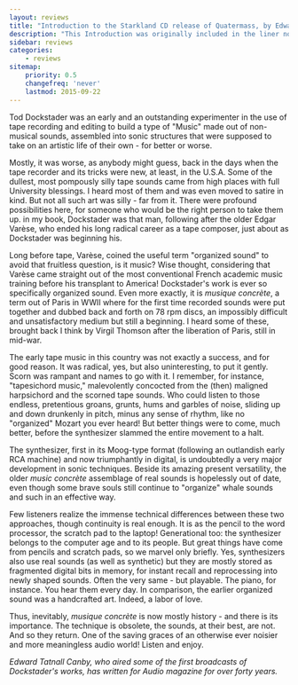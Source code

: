 ```yaml
---
layout: reviews
title: "Introduction to the Starkland CD release of Quatermass, by Edward Tatnall Canby"
description: "This Introduction was originally included in the liner notes for the Starkland CD release."
sidebar: reviews
categories:
    - reviews
sitemap:
    priority: 0.5
    changefreq: 'never'
    lastmod: 2015-09-22
---
```


Tod Dockstader was an early and an outstanding experimenter in the use of tape recording and editing to build a type of "Music" made out of non-musical sounds, assembled into sonic structures that were supposed to take on an artistic life of their own - for better or worse.

Mostly, it was worse, as anybody might guess, back in the days when the tape recorder and its tricks were new, at least, in the U.S.A. Some of the dullest, most pompously silly tape sounds came from high places with full University blessings. I heard most of them and was even moved to satire in kind. But not all such art was silly - far from it. There were profound possibilities here, for someone who would be the right person to take them up. in my book, Dockstader was that man, following after the older Edgar Varèse, who ended his long radical career as a tape composer, just about as Dockstader was beginning his.

Long before tape, Varèse, coined the useful term "organized sound" to avoid that fruitless question, is it music? Wise thought, considering that Varèse came straight out of the most conventional French academic music training before his transplant to America! Dockstader's work is ever so specifically organized sound. Even more exactly, it is *musique concrète*, a term out of Paris in WWII where for the first time recorded sounds were put together and dubbed back and forth on 78 rpm discs, an impossibly difficult and unsatisfactory medium but still a beginning. I heard some of these, brought back I think by Virgil Thomson after the liberation of Paris, still in mid-war.

The early tape music in this country was not exactly a success, and for good reason. It was radical, yes, but also uninteresting, to put it gently. Scorn was rampant and names to go with it. I remember, for instance, "tapesichord music," malevolently concocted from the (then) maligned harpsichord and the scorned tape sounds. Who could listen to those endless, pretentious groans, grunts, hums and garbles of noise, sliding up and down drunkenly in pitch, minus any sense of rhythm, like no "organized" Mozart you ever heard! But better things were to come, much better, before the synthesizer slammed the entire movement to a halt.

The synthesizer, first in its Moog-type format (following an outlandish early RCA machine) and now triumphantly in digital, is undoubtedly a very major development in sonic techniques. Beside its amazing present versatility, the older *music concrète* assemblage of real sounds is hopelessly out of date, even though some brave souls still continue to "organize" whale sounds and such in an effective way.

Few listeners realize the immense technical differences between these two approaches, though continuity is real enough. It is as the pencil to the word processor, the scratch pad to the laptop! Generational too: the synthesizer belongs to the computer age and to its people. But great things have come from pencils and scratch pads, so we marvel only briefly. Yes, synthesizers also use real sounds (as well as synthetic) but they are mostly stored as fragmented digital bits in memory, for instant recall and reprocessing into newly shaped sounds. Often the very same - but playable. The piano, for instance. You hear them every day. In comparison, the earlier organized sound was a handcrafted art. Indeed, a labor of love.

Thus, inevitably, *musique concrète* is now mostly history - and there is its importance. The technique is obsolete, the sounds, at their best, are not. And so they return. One of the saving graces of an otherwise ever noisier and more meaningless audio world! Listen and enjoy.

*Edward Tatnall Canby, who aired some of the first broadcasts of Dockstader's works, has written for Audio magazine for over forty years.*

